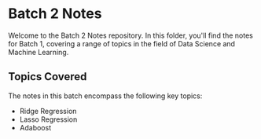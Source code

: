 # Batch 2 Notes

Welcome to the Batch 2 Notes repository. In this folder, you'll find the notes for Batch 1, covering a range of topics in the field of Data Science and Machine Learning.

## Topics Covered

The notes in this batch encompass the following key topics:

 - Ridge Regression
 - Lasso Regression
 - Adaboost
